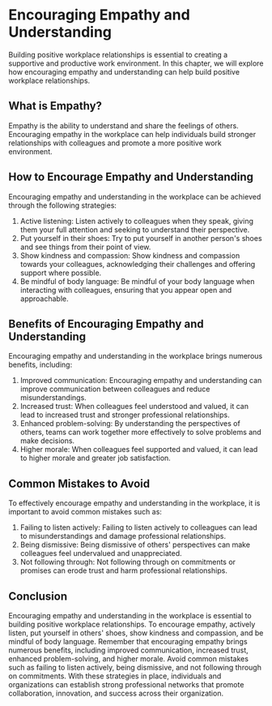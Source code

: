 Encouraging Empathy and Understanding
===========================================================================================

Building positive workplace relationships is essential to creating a supportive and productive work environment. In this chapter, we will explore how encouraging empathy and understanding can help build positive workplace relationships.

What is Empathy?
----------------

Empathy is the ability to understand and share the feelings of others. Encouraging empathy in the workplace can help individuals build stronger relationships with colleagues and promote a more positive work environment.

How to Encourage Empathy and Understanding
------------------------------------------

Encouraging empathy and understanding in the workplace can be achieved through the following strategies:

1. Active listening: Listen actively to colleagues when they speak, giving them your full attention and seeking to understand their perspective.
2. Put yourself in their shoes: Try to put yourself in another person's shoes and see things from their point of view.
3. Show kindness and compassion: Show kindness and compassion towards your colleagues, acknowledging their challenges and offering support where possible.
4. Be mindful of body language: Be mindful of your body language when interacting with colleagues, ensuring that you appear open and approachable.

Benefits of Encouraging Empathy and Understanding
-------------------------------------------------

Encouraging empathy and understanding in the workplace brings numerous benefits, including:

1. Improved communication: Encouraging empathy and understanding can improve communication between colleagues and reduce misunderstandings.
2. Increased trust: When colleagues feel understood and valued, it can lead to increased trust and stronger professional relationships.
3. Enhanced problem-solving: By understanding the perspectives of others, teams can work together more effectively to solve problems and make decisions.
4. Higher morale: When colleagues feel supported and valued, it can lead to higher morale and greater job satisfaction.

Common Mistakes to Avoid
------------------------

To effectively encourage empathy and understanding in the workplace, it is important to avoid common mistakes such as:

1. Failing to listen actively: Failing to listen actively to colleagues can lead to misunderstandings and damage professional relationships.
2. Being dismissive: Being dismissive of others' perspectives can make colleagues feel undervalued and unappreciated.
3. Not following through: Not following through on commitments or promises can erode trust and harm professional relationships.

Conclusion
----------

Encouraging empathy and understanding in the workplace is essential to building positive workplace relationships. To encourage empathy, actively listen, put yourself in others' shoes, show kindness and compassion, and be mindful of body language. Remember that encouraging empathy brings numerous benefits, including improved communication, increased trust, enhanced problem-solving, and higher morale. Avoid common mistakes such as failing to listen actively, being dismissive, and not following through on commitments. With these strategies in place, individuals and organizations can establish strong professional networks that promote collaboration, innovation, and success across their organization.
